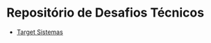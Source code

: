 # Repositório de Desafios Técnicos

<!-- Este repositório contém os desafios técnicos que completei para diferentes empresas.

## Desafios disponíveis -->

- [Target Sistemas](./target-sistemas/README.md)

